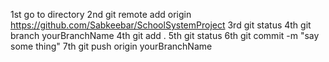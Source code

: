 1st  go to directory
2nd git remote add origin https://github.com/Sabkeebar/SchoolSystemProject
3rd git status
4th git branch yourBranchName
4th git add .
5th git status
6th git commit -m "say some thing"
7th git push origin yourBranchName 
